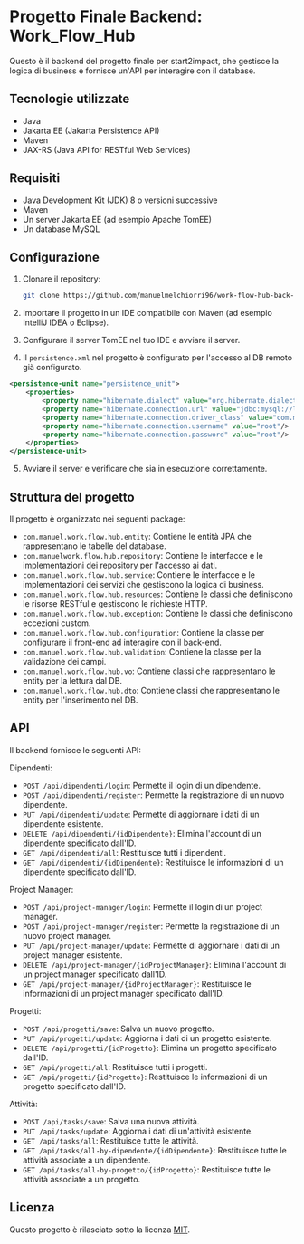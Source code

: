 # Progetto Finale Backend: Work_Flow_Hub

Questo è il backend del progetto finale per start2impact, che gestisce la logica di business e fornisce un'API per interagire con il database.

## Tecnologie utilizzate

- Java
- Jakarta EE (Jakarta Persistence API)
- Maven
- JAX-RS (Java API for RESTful Web Services)

## Requisiti

- Java Development Kit (JDK) 8 o versioni successive
- Maven
- Un server Jakarta EE (ad esempio Apache TomEE)
- Un database MySQL

## Configurazione

1. Clonare il repository:

   ```bash
   git clone https://github.com/manuelmelchiorri96/work-flow-hub-back-end.git

2. Importare il progetto in un IDE compatibile con Maven (ad esempio IntelliJ IDEA o Eclipse).

3. Configurare il server TomEE nel tuo IDE e avviare il server.

4. Il `persistence.xml` nel progetto è configurato per l'accesso al DB remoto già configurato.

```xml
<persistence-unit name="persistence_unit">
    <properties>
        <property name="hibernate.dialect" value="org.hibernate.dialect.MySQLDialect"/>
        <property name="hibernate.connection.url" value="jdbc:mysql://localhost:8889/work_flow_hub"/>
        <property name="hibernate.connection.driver_class" value="com.mysql.cj.jdbc.Driver"/>
        <property name="hibernate.connection.username" value="root"/>
        <property name="hibernate.connection.password" value="root"/>
    </properties>
</persistence-unit>
```

5. Avviare il server e verificare che sia in esecuzione correttamente.

## Struttura del progetto

Il progetto è organizzato nei seguenti package:

- `com.manuel.work.flow.hub.entity`: Contiene le entità JPA che rappresentano le tabelle del database.
- `com.manuelwork.flow.hub.repository`: Contiene le interfacce e le implementazioni dei repository per l'accesso ai dati.
- `com.manuel.work.flow.hub.service`: Contiene le interfacce e le implementazioni dei servizi che gestiscono la logica di business.
- `com.manuel.work.flow.hub.resources`: Contiene le classi che definiscono le risorse RESTful e gestiscono le richieste HTTP.
- `com.manuel.work.flow.hub.exception`: Contiene le classi che definiscono eccezioni custom.
- `com.manuel.work.flow.hub.configuration`: Contiene la classe per configurare il front-end ad interagire con il back-end.
- `com.manuel.work.flow.hub.validation`: Contiene la classe per la validazione dei campi.
- `com.manuel.work.flow.hub.vo`: Contiene classi che rappresentano le entity per la lettura dal DB.
- `com.manuel.work.flow.hub.dto`: Contiene classi che rappresentano le entity per l'inserimento nel DB.

## API

Il backend fornisce le seguenti API:

Dipendenti:
- `POST /api/dipendenti/login`: Permette il login di un dipendente.
- `POST /api/dipendenti/register`: Permette la registrazione di un nuovo dipendente.
- `PUT /api/dipendenti/update`: Permette di aggiornare i dati di un dipendente esistente.
- `DELETE /api/dipendenti/{idDipendente}`: Elimina l'account di un dipendente specificato dall'ID.
- `GET /api/dipendenti/all`: Restituisce tutti i dipendenti.
- `GET /api/dipendenti/{idDipendente}`: Restituisce le informazioni di un dipendente specificato dall'ID.

Project Manager:
- `POST /api/project-manager/login`: Permette il login di un project manager.
- `POST /api/project-manager/register`: Permette la registrazione di un nuovo project manager.
- `PUT /api/project-manager/update`: Permette di aggiornare i dati di un project manager esistente.
- `DELETE /api/project-manager/{idProjectManager}`: Elimina l'account di un project manager specificato dall'ID.
- `GET /api/project-manager/{idProjectManager}`: Restituisce le informazioni di un project manager specificato dall'ID.

Progetti:
- `POST /api/progetti/save`: Salva un nuovo progetto.
- `PUT /api/progetti/update`: Aggiorna i dati di un progetto esistente.
- `DELETE /api/progetti/{idProgetto}`: Elimina un progetto specificato dall'ID.
- `GET /api/progetti/all`: Restituisce tutti i progetti.
- `GET /api/progetti/{idProgetto}`: Restituisce le informazioni di un progetto specificato dall'ID.

Attività:
- `POST /api/tasks/save`: Salva una nuova attività.
- `PUT /api/tasks/update`: Aggiorna i dati di un'attività esistente.
- `GET /api/tasks/all`: Restituisce tutte le attività.
- `GET /api/tasks/all-by-dipendente/{idDipendente}`: Restituisce tutte le attività associate a un dipendente.
- `GET /api/tasks/all-by-progetto/{idProgetto}`: Restituisce tutte le attività associate a un progetto.

## Licenza

Questo progetto è rilasciato sotto la licenza [MIT](LICENSE.txt).